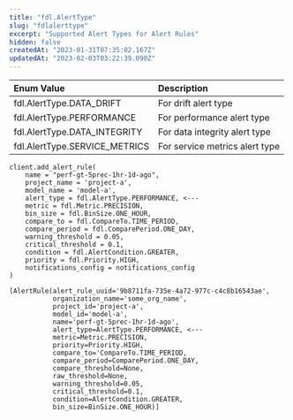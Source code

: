 ```yaml
---
title: "fdl.AlertType"
slug: "fdlalerttype"
excerpt: "Supported Alert Types for Alert Rules"
hidden: false
createdAt: "2023-01-31T07:35:02.167Z"
updatedAt: "2023-02-03T03:22:39.090Z"
---
```

| Enum Value                    | Description                    |
| :---------------------------- | :----------------------------- |
| fdl.AlertType.DATA_DRIFT      | For drift alert type           |
| fdl.AlertType.PERFORMANCE     | For performance alert type     |
| fdl.AlertType.DATA_INTEGRITY  | For data integrity alert type  |
| fdl.AlertType.SERVICE_METRICS | For service metrics alert type |

```text Usage
client.add_alert_rule(
    name = "perf-gt-5prec-1hr-1d-ago",
    project_name = 'project-a',
    model_name = 'model-a',
    alert_type = fdl.AlertType.PERFORMANCE, <---
    metric = fdl.Metric.PRECISION,
    bin_size = fdl.BinSize.ONE_HOUR, 
    compare_to = fdl.CompareTo.TIME_PERIOD,
    compare_period = fdl.ComparePeriod.ONE_DAY,
    warning_threshold = 0.05,
    critical_threshold = 0.1,
    condition = fdl.AlertCondition.GREATER,
    priority = fdl.Priority.HIGH,
    notifications_config = notifications_config
)
```
```Text Outputs
[AlertRule(alert_rule_uuid='9b8711fa-735e-4a72-977c-c4c8b16543ae',
           organization_name='some_org_name',
           project_id='project-a',
           model_id='model-a',
           name='perf-gt-5prec-1hr-1d-ago',
           alert_type=AlertType.PERFORMANCE, <---
           metric=Metric.PRECISION,
           priority=Priority.HIGH,
           compare_to='CompareTo.TIME_PERIOD,
           compare_period=ComparePeriod.ONE_DAY,
           compare_threshold=None,
           raw_threshold=None,
           warning_threshold=0.05,
           critical_threshold=0.1,
           condition=AlertCondition.GREATER,
           bin_size=BinSize.ONE_HOUR)]
```